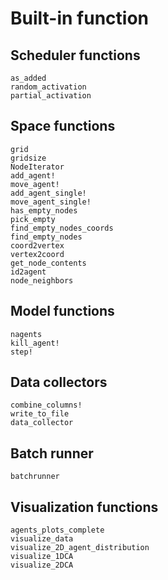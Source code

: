 # Built-in function

## Scheduler functions

```@docs
as_added
random_activation
partial_activation
```

## Space functions

```@docs
grid
gridsize
NodeIterator
add_agent!
move_agent!
add_agent_single!
move_agent_single!
has_empty_nodes
pick_empty
find_empty_nodes_coords
find_empty_nodes
coord2vertex
vertex2coord
get_node_contents
id2agent
node_neighbors
```

## Model functions

```@docs
nagents
kill_agent!
step!
```

## Data collectors

```@docs
combine_columns!
write_to_file
data_collector
```

## Batch runner

```@docs
batchrunner
```

## Visualization functions

```@docs
agents_plots_complete
visualize_data
visualize_2D_agent_distribution
visualize_1DCA
visualize_2DCA
```